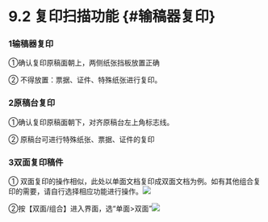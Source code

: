 # 9.2 复印扫描功能 {#输稿器复印}

### 1输稿器复印

①确认复印原稿面朝上，两侧纸张挡板放置正确

② 不得放置：票据、证件、特殊纸张进行复印。

### 2原稿台复印

①确认复印原稿面朝下，对齐原稿台左上角标志线。

② 原稿台可进行特殊纸张、票据、证件的复印

### 3双面复印稿件

① 双面复印的操作相似，此处以单面文档复印成双面文档为例。如有其他组合复印的需要，请自行选择相应功能进行操作。![](https://ws2.sinaimg.cn/large/006tNc79ly1fj30lj8zs2j31c20ptgpv.jpg)

②按【双面/组合】进入界面，选“单面&gt;双面”![](https://ws1.sinaimg.cn/large/006tNc79ly1fj30m5jr0vj31c20r6q88.jpg)


